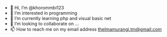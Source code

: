 - 👋 Hi, I’m @khorommbi123
- 👀 I’m interested in programming 
- 🌱 I’m currently learning php and visual basic net
- 💞️ I’m looking to collaborate on ...
- 📫 How to reach me on my email address thelmamurangi.tm@gmail.com 

<!---
khorommbi123/khorommbi123 is a ✨ special ✨ repository because its `README.md` (this file) appears on your GitHub profile.
You can click the Preview link to take a look at your changes.
--->
